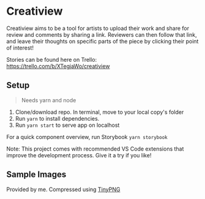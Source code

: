 # Creatiview

Creatiview aims to be a tool for artists to upload their work and share for review and comments by sharing a link. Reviewers can then follow that link, and leave their thoughts on specific parts of the piece by clicking their point of interest!

Stories can be found here on Trello: https://trello.com/b/XTegjaWo/creatiview

## Setup

> Needs yarn and node

1. Clone/download repo. In terminal, move to your local copy's folder
2. Run `yarn` to install dependencies.
3. Run `yarn start` to serve app on localhost

For a quick component overview, run Storybook
`yarn storybook`

Note: This project comes with recommended VS Code extensions that improve the development process. Give it a try if you like!

## Sample Images

Provided by me. Compressed using [TinyPNG](https://tinypng.com/)
